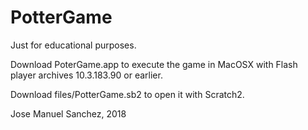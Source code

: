# PotterGame
Just for educational purposes.

Download PoterGame.app to execute the game in MacOSX with Flash player archives 10.3.183.90 or earlier.


Download files/PotterGame.sb2 to open it with Scratch2.


Jose Manuel Sanchez, 2018 
